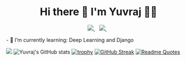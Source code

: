 <h1 align='center'>
  Hi there 👋 I'm Yuvraj 👨‍💻
</h1>

<p align='center'>  
  <a href="https://www.linkedin.com/in/alexandresanlim/">
    <img src="https://img.shields.io/badge/linkedin-%230077B5.svg?&style=for-the-badge&logo=linkedin&logoColor=white" />
  </a>&nbsp;&nbsp;
  <a href="https://instagram.com/alexandresanlim">
    <img src="[https://img.shields.io/badge/instagram-%23E4405F.svg?&style=for-the-badge&logo=instagram&logoColor=white](https://img.shields.io/badge/-LeetCode-FFA116?style=for-the-badge&logo=LeetCode&logoColor=black)" />        
  </a>&nbsp;&nbsp;
</p>
- 🌱 I’m currently learning: Deep Learning and Django


![](https://komarev.com/ghpvc/?username=your-github-username&color=orange)
![Yuvraj's GitHub stats](https://github-readme-stats.vercel.app/api?username=this-is-singh19&count_private=true)
[![trophy](https://github-profile-trophy.vercel.app/?username=this-is-singh19&theme=onedark)](https://github.com/ryo-ma/github-profile-trophy)
[![GitHub Streak](https://github-readme-streak-stats.herokuapp.com/?user=this-is-singh19)](https://git.io/streak-stats)
[![Readme Quotes](https://quotes-github-readme.vercel.app/api?type=horizontal&theme=dark)](https://github.com/piyushsuthar/github-readme-quotes)
